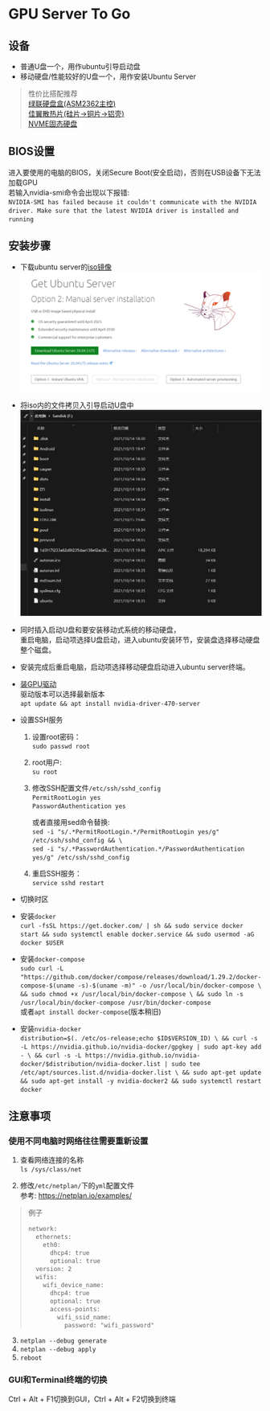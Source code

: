 # GPU Server To Go
## 设备
- 普通U盘一个，用作ubuntu引导启动盘
- 移动硬盘/性能较好的U盘一个，用作安装Ubuntu Server
> 性价比搭配推荐  
> [绿联硬盘盒(ASM2362主控)](https://item.jd.com/100024158744.html)  
> [佳翼散热片(硅片->铜片->铝壳)](https://item.jd.com/100004807325.html)  
> [NVME固态硬盘](https://item.jd.com/100007080973.html)

## BIOS设置
进入要使用的电脑的BIOS，关闭Secure Boot(安全启动)，否则在USB设备下无法加载GPU  
若输入nvidia-smi命令会出现以下报错:  
`NVIDIA-SMI has failed because it couldn't communicate with the NVIDIA driver. Make sure that the latest NVIDIA driver is installed and running`

## 安装步骤
- 下载ubuntu server的[iso镜像](https://ubuntu.com/download/server)  
![1.png](1.png)  


- 将iso内的文件拷贝入引导启动U盘中
![2.png](2.png)


- 同时插入启动U盘和要安装移动式系统的移动硬盘，  
  重启电脑，启动项选择U盘启动，进入ubuntu安装环节，安装盘选择移动硬盘整个磁盘。  


- 安装完成后重启电脑，启动项选择移动硬盘启动进入ubuntu server终端。 


- [装GPU驱动](https://packages.ubuntu.com/search?keywords=nvidia-driver-470-server)  
  驱动版本可以选择最新版本  
  `apt update && apt install nvidia-driver-470-server`


- 设置SSH服务  

    1. 设置root密码：  
       `sudo passwd root`
    2. root用户:  
       `su root`
    3. 修改SSH配置文件`/etc/ssh/sshd_config`  
       `PermitRootLogin yes`  
       `PasswordAuthentication yes`  
	
        或者直接用sed命令替换:  
        `sed -i "s/.*PermitRootLogin.*/PermitRootLogin yes/g" /etc/ssh/sshd_config && \`  
        `sed -i "s/.*PasswordAuthentication.*/PasswordAuthentication yes/g" /etc/ssh/sshd_config `
    4. 重启SSH服务：  
       `service sshd restart`

- 切换时区


- 安装`docker`  
`curl -fsSL https://get.docker.com/ | sh && sudo service docker start && sudo systemctl enable docker.service && sudo usermod -aG docker $USER`


- 安装`docker-compose`  
`sudo curl -L "https://github.com/docker/compose/releases/download/1.29.2/docker-compose-$(uname -s)-$(uname -m)" -o /usr/local/bin/docker-compose \
&& sudo chmod +x /usr/local/bin/docker-compose \
&& sudo ln -s /usr/local/bin/docker-compose /usr/bin/docker-compose`  
或者`apt install docker-compose`(版本稍旧)


- 安装`nvidia-docker`  
`distribution=$(. /etc/os-release;echo $ID$VERSION_ID) \
&& curl -s -L https://nvidia.github.io/nvidia-docker/gpgkey | sudo apt-key add - \
&& curl -s -L https://nvidia.github.io/nvidia-docker/$distribution/nvidia-docker.list | sudo tee /etc/apt/sources.list.d/nvidia-docker.list \
&& sudo apt-get update && sudo apt-get install -y nvidia-docker2
&& sudo systemctl restart docker`



## 注意事项
### 使用不同电脑时网络往往需要重新设置
1. 查看网络连接的名称  
   `ls /sys/class/net`


2. 修改`/etc/netplan/`下的`yml`配置文件  
   参考: https://netplan.io/examples/
> 例子
> ```
> network:   
>   ethernets:
>     eth0:
>       dhcp4: true
>       optional: true
>   version: 2
>   wifis:
>     wifi_device_name:
>       dhcp4: true
>       optional: true
>       access-points:
>         wifi_ssid_name:
>           password: "wifi_password"
> ```
>

3. `netplan --debug generate`
4. `netplan --debug apply`
5. `reboot`


### GUI和Terminal终端的切换
Ctrl + Alt + F1切换到GUI，Ctrl + Alt + F2切换到终端  






